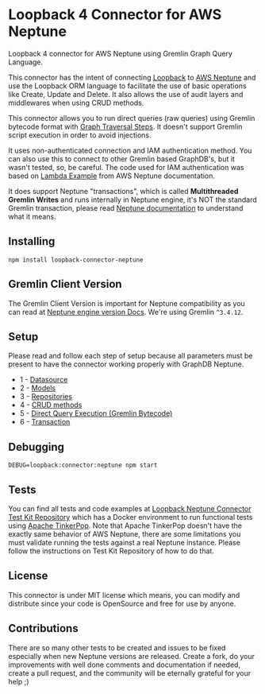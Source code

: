 # Loopback 4 Connector for AWS Neptune

Loopback 4 connector for AWS Neptune using Gremlin Graph Query Language.

This connector has the intent of connecting [Loopback](https://loopback.io/doc/en/lb4/index.html) to 
[AWS Neptune](https://docs.aws.amazon.com/neptune/latest/userguide/intro.html) and use the Loopback ORM language to 
facilitate the use of basic operations like Create, Update and Delete. It also allows the use of audit layers and 
middlewares when using CRUD methods.

This connector allows you to run direct queries (raw queries) using Gremlin bytecode format with 
[Graph Traversal Steps](http://tinkerpop.apache.org/docs/current/reference/#graph-traversal-steps). 
It doesn't support Gremlin script execution in order to avoid injections.

It uses non-authenticated connection and IAM authentication method. You can also use this to connect to other Gremlin
based GraphDB's, but it wasn't tested, so, be careful. The code used for IAM authentication was based on 
[Lambda Example](https://docs.aws.amazon.com/neptune/latest/userguide/lambda-functions-examples.html) from AWS Neptune
documentation.

It does support Neptune "transactions", which is called **Multithreaded Gremlin Writes** and runs internally in 
Neptune engine, it's NOT the standard Gremlin transaction, please read 
[Neptune documentation](https://docs.aws.amazon.com/neptune/latest/userguide/best-practices-gremlin-multithreaded-writes.html) 
to understand what it means.

## Installing
```shell
npm install loopback-connector-neptune
```

## Gremlin Client Version
The Gremlin Client Version is important for Neptune compatibility as you can read at 
[Neptune engine version Docs](https://docs.aws.amazon.com/neptune/latest/userguide/access-graph-gremlin-client.html).
We're using Gremlin `^3.4.12`.

## Setup
Please read and follow each step of setup because all parameters must be present to have the connector working 
properly with GraphDB Neptune.
- 1 - [Datasource](docs/datasource.md)
- 2 - [Models](docs/models.md)
- 3 - [Repositories](docs/repositories.md)
- 4 - [CRUD methods](docs/crud.md)
- 5 - [Direct Query Execution (Gremlin Bytecode)](docs/bytecode.md)
- 6 - [Transaction](docs/transaction.md)

## Debugging
```shell
DEBUG=loopback:connector:neptune npm start
```

## Tests
You can find all tests and code examples at 
[Loopback Neptune Connector Test Kit Repository](https://github.com/wesleymilan/loopback-connector-neptune-test-kit) 
which has a Docker environment to run functional tests using [Apache TinkerPop](http://tinkerpop.apache.org/). Note 
that Apache TinkerPop doesn't have the exactly same behavior of AWS Neptune, there are some limitations you must 
validate running the tests against a real Neptune instance. Please follow the instructions on Test Kit Repository of 
how to do that.

## License
This connector is under MIT license which means, you can modify and distribute since your code is OpenSource and free
for use by anyone.

## Contributions
There are so many other tests to be created and issues to be fixed especially when new Neptune versions are released.
Create a fork, do your improvements with well done comments and documentation if needed, create a pull request, and 
the community will be eternally grateful for your help ;)

